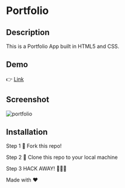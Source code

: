 # Portfolio

## Description

This is a Portfolio App built in HTML5 and CSS.

## Demo

👉 [Link](https://kritika27.github.io/portfolio/)

## Screenshot

![portfolio](https://user-images.githubusercontent.com/4997491/116507413-d719dd00-a8dc-11eb-9c12-444043311014.JPG)

## Installation

Step 1
🍴 Fork this repo!

Step 2
👯 Clone this repo to your local machine

Step 3
HACK AWAY! 🔨🔨🔨

Made with ❤
